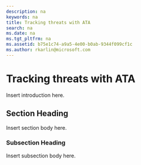 ```yaml
---
description: na
keywords: na
title: Tracking threats with ATA
search: na
ms.date: na
ms.tgt_pltfrm: na
ms.assetid: b75e1c74-a9a5-4e00-b0ab-9344f099cf1c
ms.author: rkarlin@microsoft.com
---
```

# Tracking threats with ATA
Insert introduction here.

## Section Heading
Insert section body here.

### Subsection Heading
Insert subsection body here.

